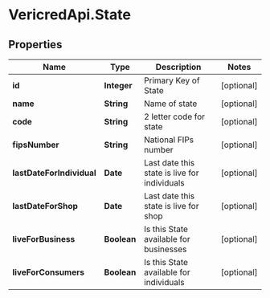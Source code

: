 # VericredApi.State

## Properties
Name | Type | Description | Notes
------------ | ------------- | ------------- | -------------
**id** | **Integer** | Primary Key of State | [optional] 
**name** | **String** | Name of state | [optional] 
**code** | **String** | 2 letter code for state | [optional] 
**fipsNumber** | **String** | National FIPs number | [optional] 
**lastDateForIndividual** | **Date** | Last date this state is live for individuals | [optional] 
**lastDateForShop** | **Date** | Last date this state is live for shop | [optional] 
**liveForBusiness** | **Boolean** | Is this State available for businesses | [optional] 
**liveForConsumers** | **Boolean** | Is this State available for individuals | [optional] 


